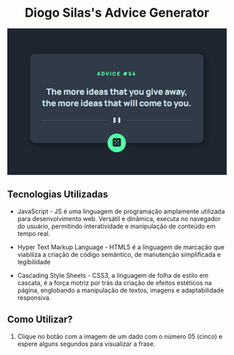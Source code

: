 <h1 align="center">Diogo Silas's Advice Generator</h1>
<p align="justify">

<img src="./src/images/readmeImgs/readme-img.jpg" alt="Diogo Silas's Advice Generator">


## Tecnologias Utilizadas
- JavaScript - JS é uma linguagem de programação amplamente utilizada para desenvolvimento web. Versátil e dinâmica, executa no navegador do usuário, permitindo interatividade e manipulação de conteúdo em tempo real.

- Hyper Text Markup Language - HTML5 é a linguagem de marcação que viabiliza a criação de código semântico, de manutenção simplificada e legibilidade

- Cascading Style Sheets - CSS3, a linguagem de folha de estilo em cascata, é a força motriz por trás da criação de efeitos estéticos na página, englobando a manipulação de textos, imagens e adaptabilidade responsiva.

## Como Utilizar?

1. Clique no botão com a imagem de um dado com o número 05 (cinco) e espere alguns segundos para visualizar a frase.
